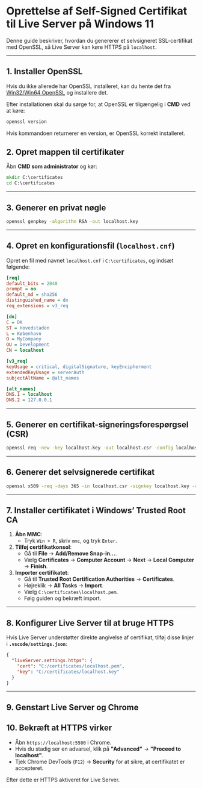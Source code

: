 # Oprettelse af Self-Signed Certifikat til Live Server på Windows 11

Denne guide beskriver, hvordan du genererer et selvsigneret SSL-certifikat med OpenSSL, så Live Server kan køre HTTPS på `localhost`.

---

## 1. Installer OpenSSL
Hvis du ikke allerede har OpenSSL installeret, kan du hente det fra [Win32/Win64 OpenSSL](https://slproweb.com/products/Win32OpenSSL.html) og installere det.

Efter installationen skal du sørge for, at OpenSSL er tilgængelig i **CMD** ved at køre:

```cmd
openssl version
```

Hvis kommandoen returnerer en version, er OpenSSL korrekt installeret.

## 2. Opret mappen til certifikater
Åbn **CMD som administrator** og kør:

```cmd
mkdir C:\certificates
cd C:\certificates
```

---

## 3. Generer en privat nøgle

```cmd
openssl genpkey -algorithm RSA -out localhost.key
```

---

## 4. Opret en konfigurationsfil (`localhost.cnf`)
Opret en fil med navnet `localhost.cnf` i `C:\certificates`, og indsæt følgende:

```ini
[req]
default_bits = 2048
prompt = no
default_md = sha256
distinguished_name = dn
req_extensions = v3_req

[dn]
C = DK
ST = Hovedstaden
L = København
O = MyCompany
OU = Development
CN = localhost

[v3_req]
keyUsage = critical, digitalSignature, keyEncipherment
extendedKeyUsage = serverAuth
subjectAltName = @alt_names

[alt_names]
DNS.1 = localhost
DNS.2 = 127.0.0.1
```

---

## 5. Generer en certifikat-signeringsforespørgsel (CSR)

```cmd
openssl req -new -key localhost.key -out localhost.csr -config localhost.cnf
```

---

## 6. Generer det selvsignerede certifikat

```cmd
openssl x509 -req -days 365 -in localhost.csr -signkey localhost.key -out localhost.pem -extfile localhost.cnf -extensions v3_req
```

---

## 7. Installer certifikatet i Windows’ Trusted Root CA

1. **Åbn MMC**:
   - Tryk `Win + R`, skriv `mmc`, og tryk `Enter`.
2. **Tilføj certifikatkonsol**:
   - Gå til **File** → **Add/Remove Snap-in...**.
   - Vælg **Certificates** → **Computer Account** → **Next** → **Local Computer** → **Finish**.
3. **Importer certifikatet**:
   - Gå til **Trusted Root Certification Authorities** → **Certificates**.
   - Højreklik → **All Tasks** → **Import**.
   - Vælg `C:\certificates\localhost.pem`.
   - Følg guiden og bekræft import.

---

## 8. Konfigurer Live Server til at bruge HTTPS
Hvis Live Server understøtter direkte angivelse af certifikat, tilføj disse linjer i **`.vscode/settings.json`**:

```json
{
  "liveServer.settings.https": {
    "cert": "C:/certificates/localhost.pem",
    "key": "C:/certificates/localhost.key"
  }
}
```

---

## 9. Genstart Live Server og Chrome


## 10. Bekræft at HTTPS virker

- Åbn `https://localhost:5500` i Chrome.
- Hvis du stadig ser en advarsel, klik på **"Advanced"** → **"Proceed to localhost"**.
- Tjek Chrome DevTools (`F12`) → **Security** for at sikre, at certifikatet er accepteret.

Efter dette er HTTPS aktiveret for Live Server.
